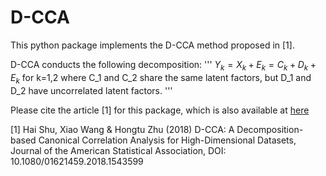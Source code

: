 # D-CCA
This python package implements the D-CCA method proposed in [1].

D-CCA conducts the following decomposition:
'''
$Y_k =  X_k + E_k = C_k + D_k + E_k$ for k=1,2
where C_1 and C_2 share the same latent factors, but D_1 and D_2 have uncorrelated latent factors.
'''

Please cite the article [1] for this package, which is also available at [here](https://www.researchgate.net/publication/329691934_D-CCA_A_Decomposition-based_Canonical_Correlation_Analysis_for_High-Dimensional_Datasets)

[1] Hai Shu, Xiao Wang & Hongtu Zhu (2018) D-CCA: A Decomposition-based Canonical Correlation Analysis for High-Dimensional Datasets, Journal of the American Statistical Association, DOI: 10.1080/01621459.2018.1543599 


